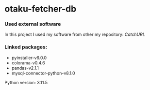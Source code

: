 # otaku-fetcher-db

### Used external software
In this project I used my software from other my repository: *CatchURL*

### Linked packages:

<ul>
    <li>pyinstaller-v6.0.0</li>
    <li>colorama-v0.4.6</li>
    <li>pandas-v2.1.1</li>
    <li>mysql-connector-python-v8.1.0</li>
</ul>

Python version: 3.11.5